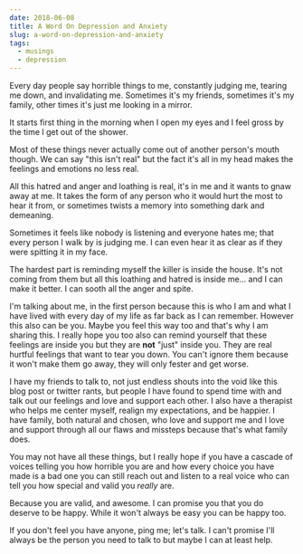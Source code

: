 ```yaml
---
date: 2018-06-08
title: A Word On Depression and Anxiety
slug: a-word-on-depression-and-anxiety
tags:
  - musings
  - depression
---
```


Every day people say horrible things to me, constantly judging me, tearing me down, and invalidating me. Sometimes it's my friends, sometimes it's my family, other times it's just me looking in a mirror.

It starts first thing in the morning when I open my eyes and I feel gross by the time I get out of the shower.

Most of these things never actually come out of another person's mouth though. We can say "this isn't real" but the fact it's all in my head makes the feelings and emotions no less real.

All this hatred and anger and loathing is real, it's in me and it wants to gnaw away at me. It takes the form of any person who it would hurt the most to hear it from, or sometimes twists a memory into something dark and demeaning.

Sometimes it feels like nobody is listening and everyone hates me; that every person I walk by is judging me. I can even hear it as clear as if they were spitting it in my face.

The hardest part is reminding myself the killer is inside the house. It's not coming from them but all this loathing and hatred is inside me… and I can make it better. I can sooth all the anger and spite.

I'm talking about me, in the first person because this is who I am and what I have lived with every day of my life as far back as I can remember. However this also can be you. Maybe you feel this way too and that's why I am sharing this. I really hope you too also can remind yourself that these feelings are inside you but they are **not** "just" inside you. They are real hurtful feelings that want to tear you down. You can't ignore them because it won't make them go away, they will only fester and get worse.

I have my friends to talk to, not just endless shouts into the void like this blog post or twitter rants, but people I have found to spend time with and talk out our feelings and love and support each other. I also have a therapist who helps me center myself, realign my expectations, and be happier. I have family, both natural and chosen, who love and support me and I love and support through all our flaws and missteps because that's what family does.

You may not have all these things, but I really hope if you have a cascade of voices telling you how horrible you are and how every choice you have made is a bad one you can still reach out and listen to a real voice who can tell you how special and valid you _really_ are.

Because you are valid, and awesome. I can promise you that you do deserve to be happy. While it won't always be easy you can be happy too.

If you don't feel you have anyone, ping me; let's talk. I can't promise I'll always be the person you need to talk to but maybe I can at least help.
